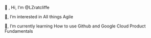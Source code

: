 👋 , Hi, I’m @LZratcliffe 

👀, I’m interested in All things Agile 

🌱, I’m currently learning How to use Github and Google Cloud Product Fundamentals



<!--
**LZRatcliffe/LZratcliffe** is a ✨ _special_ ✨ repository because its `README.md` (this file) appears on your GitHub profile.

Here are some ideas to get you started:

- 🔭 I’m currently working on ...
- 🌱 I’m currently learning ...
- 👯 I’m looking to collaborate on ...
- 🤔 I’m looking for help with ...
- 💬 Ask me about ...
- 📫 How to reach me: ...
- 😄 Pronouns: ...
- ⚡ Fun fact: ...
-->
